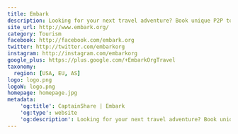 ```yaml
---
title: Embark
description: Looking for your next travel adventure? Book unique P2P tours with local hosts or earn money hosting your own adventure tours with Embark.org.
site_url: http://www.embark.org/
category: Tourism
facebook: http://facebook.com/embark.org
twitter: http://twitter.com/embarkorg
instagram: http://instagram.com/embarkorg
google_plus: https://plus.google.com/+EmbarkOrgTravel
taxonomy:
  region: [USA, EU, AS]
logo: logo.png
logoW: logo.png
homepage: homepage.jpg
metadata:
    'og:title': CaptainShare | Embark
    'og:type': website
    'og:description': Looking for your next travel adventure? Book unique P2P tours with local hosts or earn money hosting your own adventure tours with Embark.org.
---
```

